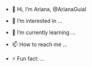 - 👋 Hi, I’m Ariana, @ArianaGuial
  
- 👀 I’m interested in ...
  
- 🌱 I’m currently learning ...

- 📫 How to reach me ...

- ⚡ Fun fact: ...

<!---
ArianaGuial/ArianaGuial is a ✨ special ✨ repository because its `README.md` (this file) appears on your GitHub profile.
You can click the Preview link to take a look at your changes.
--->
